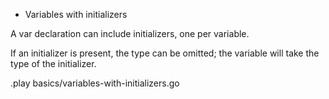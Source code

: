 * Variables with initializers

A var declaration can include initializers, one per variable.

If an initializer is present, the type can be omitted; the variable will take the type of the initializer.

.play basics/variables-with-initializers.go
